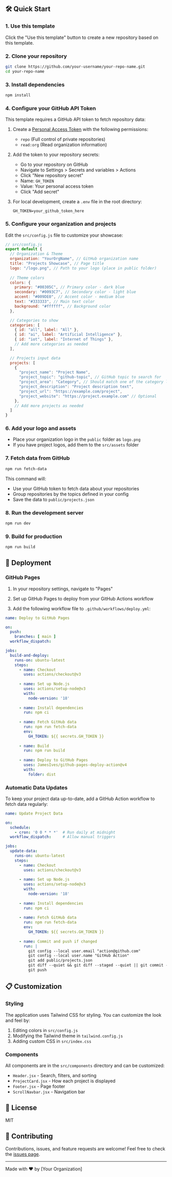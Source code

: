 ## 🛠️ Quick Start

### 1. Use this template

Click the "Use this template" button to create a new repository based on this template.

### 2. Clone your repository

```bash
git clone https://github.com/your-username/your-repo-name.git
cd your-repo-name
```

### 3. Install dependencies

```bash
npm install
```

### 4. Configure your GitHub API Token

This template requires a GitHub API token to fetch repository data:

1. Create a [Personal Access Token](https://github.com/settings/tokens) with the following permissions:
   - `repo` (Full control of private repositories)
   - `read:org` (Read organization information)

2. Add the token to your repository secrets:
   - Go to your repository on GitHub
   - Navigate to Settings > Secrets and variables > Actions
   - Click "New repository secret"
   - Name: `GH_TOKEN`
   - Value: Your personal access token
   - Click "Add secret"

3. For local development, create a `.env` file in the root directory:
   ```
   GH_TOKEN=your_github_token_here
   ```

### 5. Configure your organization and projects

Edit the `src/config.js` file to customize your showcase:

```javascript
// src/config.js
export default {
  // Organization & Theme
  organization: "YourOrgName", // GitHub organization name
  title: "Projects Showcase", // Page title
  logo: "/logo.png", // Path to your logo (place in public folder)
  
  // Theme colors
  colors: {
    primary: "#00305C", // Primary color - dark blue
    secondary: "#0093C7", // Secondary color - light blue
    accent: "#009DE0", // Accent color - medium blue
    text: "#333333", // Main text color
    background: "#ffffff", // Background color
  },

  // Categories to show
  categories: [
    { id: "all", label: "All" },
    { id: "ai", label: "Artificial Intelligence" },
    { id: "iot", label: "Internet of Things" },
    // Add more categories as needed
  ],

  // Projects input data
  projects: [
    {
      "project_name": "Project Name",
      "project_topic": "github-topic", // GitHub topic to search for
      "project_area": "Category", // Should match one of the category labels
      "project_description": "Project description text",
      "project_url": "https://example.com/project",
      "project_website": "https://project.example.com" // Optional
    },
    // Add more projects as needed
  ]
}
```

### 6. Add your logo and assets

- Place your organization logo in the `public` folder as `logo.png` 
- If you have project logos, add them to the `src/assets` folder

### 7. Fetch data from GitHub

```bash
npm run fetch-data
```

This command will:
- Use your GitHub token to fetch data about your repositories
- Group repositories by the topics defined in your config
- Save the data to `public/projects.json`

### 8. Run the development server

```bash
npm run dev
```

### 9. Build for production

```bash
npm run build
```

## 🚢 Deployment

### GitHub Pages

1. In your repository settings, navigate to "Pages"
2. Set up GitHub Pages to deploy from your GitHub Actions workflow

3. Add the following workflow file to `.github/workflows/deploy.yml`:

```yaml
name: Deploy to GitHub Pages

on:
  push:
    branches: [ main ]
  workflow_dispatch:

jobs:
  build-and-deploy:
    runs-on: ubuntu-latest
    steps:
      - name: Checkout
        uses: actions/checkout@v3
        
      - name: Set up Node.js
        uses: actions/setup-node@v3
        with:
          node-version: '18'
          
      - name: Install dependencies
        run: npm ci
        
      - name: Fetch GitHub data
        run: npm run fetch-data
        env:
          GH_TOKEN: ${{ secrets.GH_TOKEN }}
          
      - name: Build
        run: npm run build
        
      - name: Deploy to GitHub Pages
        uses: JamesIves/github-pages-deploy-action@v4
        with:
          folder: dist
```

### Automatic Data Updates

To keep your project data up-to-date, add a GitHub Action workflow to fetch data regularly:

```yaml
name: Update Project Data

on:
  schedule:
    - cron: '0 0 * * *'  # Run daily at midnight
  workflow_dispatch:     # Allow manual triggers

jobs:
  update-data:
    runs-on: ubuntu-latest
    steps:
      - name: Checkout
        uses: actions/checkout@v3
        
      - name: Set up Node.js
        uses: actions/setup-node@v3
        with:
          node-version: '18'
          
      - name: Install dependencies
        run: npm ci
        
      - name: Fetch GitHub data
        run: npm run fetch-data
        env:
          GH_TOKEN: ${{ secrets.GH_TOKEN }}
          
      - name: Commit and push if changed
        run: |
          git config --local user.email "action@github.com"
          git config --local user.name "GitHub Action"
          git add public/projects.json
          git diff --quiet && git diff --staged --quiet || git commit -m "Update projects data"
          git push
```

## 📋 Customization

### Styling

The application uses Tailwind CSS for styling. You can customize the look and feel by:

1. Editing colors in `src/config.js`
2. Modifying the Tailwind theme in `tailwind.config.js`
3. Adding custom CSS in `src/index.css`

### Components

All components are in the `src/components` directory and can be customized:

- `Header.jsx` - Search, filters, and sorting
- `ProjectCard.jsx` - How each project is displayed
- `Footer.jsx` - Page footer
- `ScrollNavbar.jsx` - Navigation bar

## 📝 License

MIT

## 🤝 Contributing

Contributions, issues, and feature requests are welcome! Feel free to check the [issues page](https://github.com/your-username/github-projects-showcase/issues).

---

Made with ❤️ by [Your Organization]